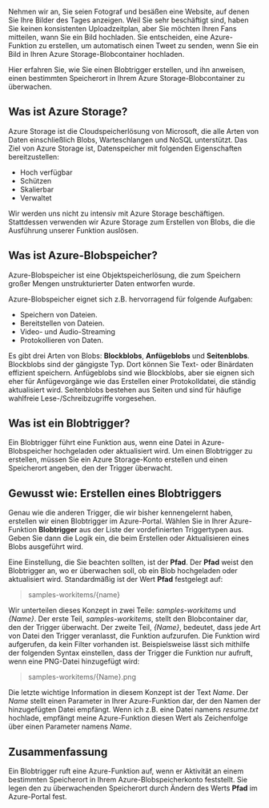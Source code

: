Nehmen wir an, Sie seien Fotograf und besäßen eine Website, auf denen Sie Ihre Bilder des Tages anzeigen. Weil Sie sehr beschäftigt sind, haben Sie keinen konsistenten Uploadzeitplan, aber Sie möchten Ihren Fans mitteilen, wann Sie ein Bild hochladen. Sie entscheiden, eine Azure-Funktion zu erstellen, um automatisch einen Tweet zu senden, wenn Sie ein Bild in Ihren Azure Storage-Blobcontainer hochladen.

Hier erfahren Sie, wie Sie einen Blobtrigger erstellen, und ihn anweisen, einen bestimmten Speicherort in Ihrem Azure Storage-Blobcontainer zu überwachen.

## <a name="what-is-azure-storage"></a>Was ist Azure Storage?

Azure Storage ist die Cloudspeicherlösung von Microsoft, die alle Arten von Daten einschließlich Blobs, Warteschlangen und NoSQL unterstützt. Das Ziel von Azure Storage ist, Datenspeicher mit folgenden Eigenschaften bereitzustellen:

- Hoch verfügbar
- Schützen
- Skalierbar
- Verwaltet

Wir werden uns nicht zu intensiv mit Azure Storage beschäftigen. Stattdessen verwenden wir Azure Storage zum Erstellen von Blobs, die die Ausführung unserer Funktion auslösen.

## <a name="what-is-azure-blob-storage"></a>Was ist Azure-Blobspeicher?

Azure-Blobspeicher ist eine Objektspeicherlösung, die zum Speichern großer Mengen unstrukturierter Daten entworfen wurde. 

Azure-Blobspeicher eignet sich z.B. hervorragend für folgende Aufgaben:

- Speichern von Dateien.
- Bereitstellen von Dateien.
- Video- und Audio-Streaming
- Protokollieren von Daten.

Es gibt drei Arten von Blobs: **Blockblobs**, **Anfügeblobs** und **Seitenblobs**. Blockblobs sind der gängigste Typ. Dort können Sie Text- oder Binärdaten effizient speichern. Anfügeblobs sind wie Blockblobs, aber sie eignen sich eher für Anfügevorgänge wie das Erstellen einer Protokolldatei, die ständig aktualisiert wird. Seitenblobs bestehen aus Seiten und sind für häufige wahlfreie Lese-/Schreibzugriffe vorgesehen.

## <a name="what-is-a-blob-trigger"></a>Was ist ein Blobtrigger?

Ein Blobtrigger führt eine Funktion aus, wenn eine Datei in Azure-Blobspeicher hochgeladen oder aktualisiert wird. Um einen Blobtrigger zu erstellen, müssen Sie ein Azure Storage-Konto erstellen und einen Speicherort angeben, den der Trigger überwacht.

## <a name="how-to-create-a-blob-trigger"></a>Gewusst wie: Erstellen eines Blobtriggers

Genau wie die anderen Trigger, die wir bisher kennengelernt haben, erstellen wir einen Blobtrigger im Azure-Portal. Wählen Sie in Ihrer Azure-Funktion **Blobtrigger** aus der Liste der vordefinierten Triggertypen aus. Geben Sie dann die Logik ein, die beim Erstellen oder Aktualisieren eines Blobs ausgeführt wird.

Eine Einstellung, die Sie beachten sollten, ist der **Pfad**. Der **Pfad** weist den Blobtrigger an, wo er überwachen soll, ob ein Blob hochgeladen oder aktualisiert wird. Standardmäßig ist der Wert **Pfad** festgelegt auf: 

> samples-workitems/{name}

Wir unterteilen dieses Konzept in zwei Teile: *samples-workitems* und *{Name}*. Der erste Teil, *samples-workitems*, stellt den Blobcontainer dar, den der Trigger überwacht. Der zweite Teil, *{Name}*, bedeutet, dass jede Art von Datei den Trigger veranlasst, die Funktion aufzurufen. Die Funktion wird aufgerufen, da kein Filter vorhanden ist. Beispielsweise lässt sich mithilfe der folgenden Syntax einstellen, dass der Trigger die Funktion nur aufruft, wenn eine PNG-Datei hinzugefügt wird:

> samples-workitems/{Name}.png

Die letzte wichtige Information in diesem Konzept ist der Text *Name*. Der *Name* stellt einen Parameter in Ihrer Azure-Funktion dar, der den Namen der hinzugefügten Datei empfängt. Wenn ich z.B. eine Datei namens *resume.txt* hochlade, empfängt meine Azure-Funktion diesen Wert als Zeichenfolge über einen Parameter namens *Name*.

## <a name="summary"></a>Zusammenfassung

Ein Blobtrigger ruft eine Azure-Funktion auf, wenn er Aktivität an einem bestimmten Speicherort in Ihrem Azure-Blobspeicherkonto feststellt. Sie legen den zu überwachenden Speicherort durch Ändern des Werts **Pfad** im Azure-Portal fest.
